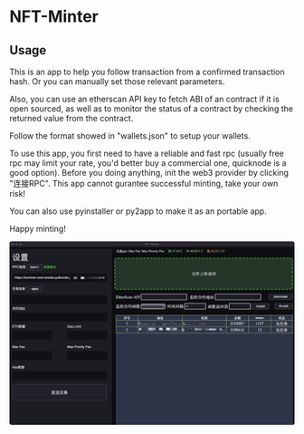 

# NFT-Minter



## Usage
This is an app to help you follow transaction from a confirmed transaction hash. Or you can manually set those relevant parameters.

Also, you can use an etherscan API key to fetch ABI of an contract if it is open sourced, as well as to monitor the status of a contract by checking the returned value from the contract.

Follow the format showed in "wallets.json" to setup your wallets.

To use this app, you first need to have a reliable and fast rpc (usually free rpc may limit your rate, you'd better buy a commercial one, quicknode is a good option). Before you doing anything, init the web3 provider by clicking "连接RPC". This app cannot gurantee successful minting, take your own risk!

You can also use pyinstaller or py2app to make it as an portable app. 

Happy minting!

![image info](./snap.jpg)